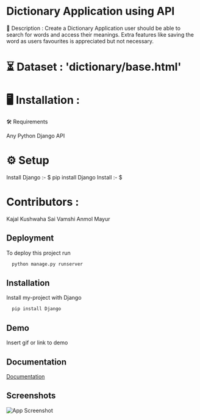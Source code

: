 
# Dictionary Application using API


📝 Description :
Create a Dictionary Application user should be able to search for words and access their meanings.
Extra features like saving the word as users favourites is appreciated but not necessary.


# ⏳ Dataset : 'dictionary/base.html'

# 🖥️ Installation : 

🛠️ Requirements

 Any Python 
 Django
 API


# ⚙️ Setup
Install Django :-
$ pip install Django
Install :-
$ 

# Contributors :

Kajal Kushwaha
Sai Vamshi
Anmol
Mayur
## Deployment

To deploy this project run

```bash
  python manage.py runserver
```


## Installation

Install my-project with Django

```bash
  pip install Django
```
    
## Demo

Insert gif or link to demo


## Documentation

[Documentation](https://linktodocumentation)


## Screenshots

![App Screenshot](https://via.placeholder.com/468x300?text=App+Screenshot+Here)

